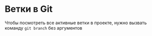 # Ветки в Git
Чтобы посмотреть все активные ветки в проекте, нужно вызвать команду `git branch` без аргументов
